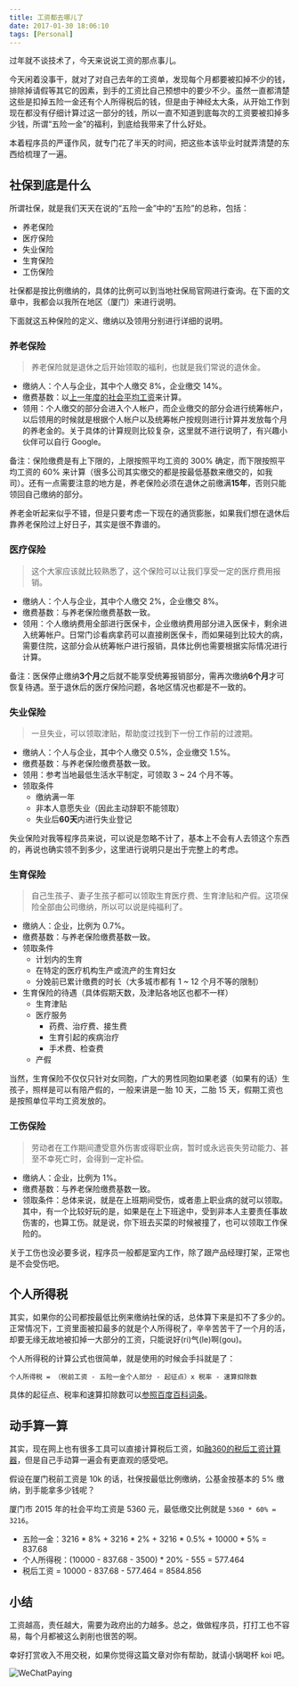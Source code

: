 ```yaml
---
title: 工资都去哪儿了
date: 2017-01-30 18:06:10
tags: [Personal]
---
```


过年就不谈技术了，今天来说说工资的那点事儿。

今天闲着没事干，就对了对自己去年的工资单，发现每个月都要被扣掉不少的钱，排除掉请假等其它的因素，到手的工资比自己预想中的要少不少。虽然一直都清楚这些是扣掉五险一金还有个人所得税后的钱，但是由于神经太大条，从开始工作到现在都没有仔细计算过这一部分的钱，所以一直不知道到底每次的工资要被扣掉多少钱，所谓“五险一金”的福利，到底给我带来了什么好处。

本着程序员的严谨作风，就专门花了半天的时间，把这些本该毕业时就弄清楚的东西给梳理了一遍。

<!-- more -->

## 社保到底是什么

所谓社保，就是我们天天在说的“五险一金”中的“五险”的总称，包括：

* 养老保险
* 医疗保险
* 失业保险
* 生育保险
* 工伤保险

社保都是按比例缴纳的，具体的比例可以到当地社保局官网进行查询。在下面的文章中，我都会以我所在地区（厦门）来进行说明。

下面就这五种保险的定义、缴纳以及领用分别进行详细的说明。

### 养老保险

> 养老保险就是退休之后开始领取的福利，也就是我们常说的退休金。

* 缴纳人：个人与企业，其中个人缴交 8%，企业缴交 14%。
* 缴费基数：以[上一年度的社会平均工资](http://www.xm-l-tax.gov.cn/xmds/03/03-10.htm)来计算。
* 领用：个人缴交的部分会进入个人帐户，而企业缴交的部分会进行统筹帐户，以后领用的时候就是根据个人帐户以及统筹帐户按规则进行计算并发放每个月的养老金的。关于具体的计算规则比较复杂，这里就不进行说明了，有兴趣小伙伴可以自行 Google。

备注：保险缴费是有上下限的，上限按照平均工资的 300% 确定，而下限按照平均工资的 60% 来计算（很多公司其实缴交的都是按最低基数来缴交的，如我司）。还有一点需要注意的地方是，养老保险必须在退休之前缴满**15年**，否则只能领回自己缴纳的部分。

养老金听起来似乎不错，但是只要考虑一下现在的通货膨胀，如果我们想在退休后靠养老保险过上好日子，其实是很不靠谱的。

### 医疗保险

> 这个大家应该就比较熟悉了，这个保险可以让我们享受一定的医疗费用报销。

* 缴纳人：个人与企业，其中个人缴交 2%，企业缴交 8%。
* 缴费基数：与养老保险缴费基数一致。
* 领用：个人缴纳费用全部进行医保卡，企业缴纳费用部分进入医保卡，剩余进入统筹帐户。日常门诊看病拿药可以直接刷医保卡，而如果碰到比较大的病，需要住院，这部分会从统筹帐户进行报销，具体比例也需要根据实际情况进行计算。

备注：医保停止缴纳**3个月**之后就不能享受统筹报销部分，需再次缴纳**6个月**才可恢复待遇。至于退休后的医疗保险问题，各地区情况也都是不一致的。

### 失业保险

> 一旦失业，可以领取津贴，帮助度过找到下一份工作前的过渡期。

* 缴纳人：个人与企业，其中个人缴交 0.5%，企业缴交 1.5%。
* 缴费基数：与养老保险缴费基数一致。
* 领用：参考当地最低生活水平制定，可领取 3 ~ 24 个月不等。
* 领取条件
	- 缴纳满一年
	- 非本人意愿失业（因此主动辞职不能领取）
	- 失业后**60天**内进行失业登记

失业保险对我等程序员来说，可以说是忽略不计了，基本上不会有人去领这个东西的，再说也确实领不到多少，这里进行说明只是出于完整上的考虑。

### 生育保险

> 自己生孩子、妻子生孩子都可以领取生育医疗费、生育津贴和产假。这项保险全部由公司缴纳，所以可以说是纯福利了。

* 缴纳人：企业，比例为 0.7%。
* 缴费基数：与养老保险缴费基数一致。
* 领取条件
	- 计划内的生育
	- 在特定的医疗机构生产或流产的生育妇女
	- 分娩前已累计缴费的时长（大多城市都有 1 ~ 12 个月不等的限制）
* 生育保险的待遇（具体假期天数，及津贴各地区也都不一样）
	- 生育津贴
	- 医疗服务
		- 药费、治疗费、接生费
		- 生育引起的疾病治疗
		- 手术费、检查费
	- 产假

当然，生育保险不仅仅只针对女同胞，广大的男性同胞如果老婆（如果有的话）生孩子，照样是可以有陪产假的，一般来讲是一胎 10 天，二胎 15 天，假期工资也是按照单位平均工资发放的。

### 工伤保险

> 劳动者在工作期间遭受意外伤害或得职业病，暂时或永远丧失劳动能力、甚至不幸死亡时，会得到一定补偿。

* 缴纳人：企业，比例为 1%。
* 缴费基数：与养老保险缴费基数一致。
* 领取条件：总体来说，就是在上班期间受伤，或者患上职业病的就可以领取。其中，有一个比较好玩的是，如果是在上下班途中，受到非本人主要责任事故伤害的，也算工伤。就是说，你下班去买菜的时候被撞了，也可以领取工作保险的。

关于工伤也没必要多说，程序员一般都是室内工作，除了跟产品经理打架，正常也是不会受伤吧。

## 个人所得税

其实，如果你的公司都按最低比例来缴纳社保的话，总体算下来是扣不了多少的。正常情况下，工资里面被扣最多的就是个人所得税了，辛辛苦苦干了一个月的活，却要无缘无故地被扣掉一大部分的工资，只能说好(ri)气(le)啊(gou)。

个人所得税的计算公式也很简单，就是使用的时候会手抖就是了：

```
个人所得税 = （税前工资 - 五险一金个人部分 - 起征点）x 税率 - 速算扣除数
```

具体的起征点、税率和速算扣除数可以[参照百度百科词条](http://baike.baidu.com/view/849798.htm)。

## 动手算一算

其实，现在网上也有很多工具可以直接计算税后工资，如[融360的税后工资计算器](https://www.rong360.com/calculator/gerensuodeshui.html)，但是自己手动算一遍会有更直观的感受吧。

假设在厦门税前工资是 10k 的话，社保按最低比例缴纳，公基金按基本的 5% 缴纳，到手能拿多少钱呢？

厦门市 2015 年的社会平均工资是 5360 元，最低缴交比例就是 `5360 * 60% = 3216`。

* 五险一金：3216 * 8% + 3216 * 2% + 3216 * 0.5% + 10000 * 5% = 837.68
* 个人所得税：(10000 - 837.68 - 3500) * 20% - 555 = 577.464
* 税后工资 = 10000 - 837.68 - 577.464 = 8584.856

## 小结

工资越高，责任越大，需要为政府出的力越多。总之，做做程序员，打打工也不容易，每个月都被这么剥削也很苦的啊。

幸好打赏收入不用交税，如果你觉得这篇文章对你有帮助，就请小锅喝杯 koi 吧。

![WeChatPaying](http://7xqonv.com1.z0.glb.clouddn.com/wechatpaying.png)
